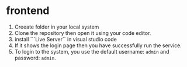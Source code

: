 # frontend 
1. Creeate folder in your local system
2. Clone the repository then open it using your code editor.
3. install ```Live Server`` in visual studio code 
4. If it shows the login page then you have successfully run the service.
5. To login to the system, you use the default username: ```admin``` and password: ```admin```.
